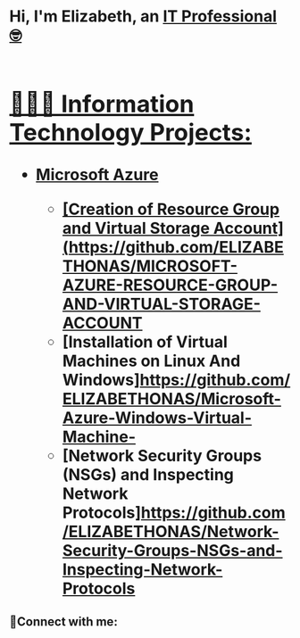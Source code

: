 <h1>Hi, I'm Elizabeth, an <a href="https://linkedin.com/in/ElizabethOnas">IT Professional 🤓 <h1>

<h2> 👩🏽‍💻 Information Technology Projects: </h2>

- <b>Microsoft Azure</b>

  - [Creation of Resource Group and Virtual Storage Account](https://github.com/ELIZABETHONAS/MICROSOFT-AZURE-RESOURCE-GROUP-AND-VIRTUAL-STORAGE-ACCOUNT
  - [Installation of Virtual Machines on Linux And Windows]https://github.com/ELIZABETHONAS/Microsoft-Azure-Windows-Virtual-Machine-
  - [Network Security Groups (NSGs) and Inspecting Network Protocols]https://github.com/ELIZABETHONAS/Network-Security-Groups-NSGs-and-Inspecting-Network-Protocols

<h2>🤳Connect with me:</h2>


[twitter]: https://twitter.com/
[instagram]: https://www.instagram.com/cyber.bethiee
[linkedin]: https://linkedin.com/in/elizabethonasoga
